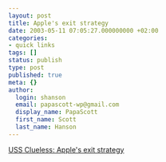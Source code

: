 ```yaml
---
layout: post
title: Apple's exit strategy
date: 2003-05-11 07:05:27.000000000 +02:00
categories:
- quick links
tags: []
status: publish
type: post
published: true
meta: {}
author:
  login: shanson
  email: papascott-wp@gmail.com
  display_name: PapaScott
  first_name: Scott
  last_name: Hanson
---
```

<p><a title="'Music will not save Apple... Apple simply doesn?t care about your problems'" href="http://denbeste.nu/cd_log_entries/2003/05/Applesexitstrategy.shtml">USS Clueless: Apple's exit strategy</a></p>
